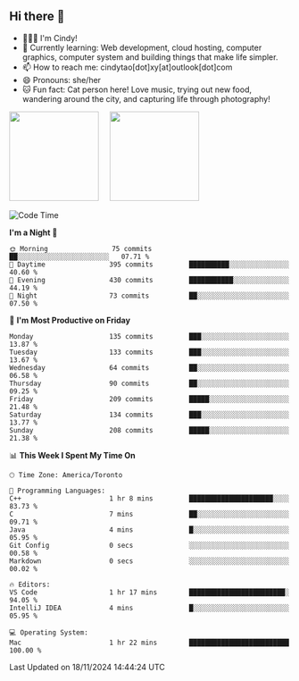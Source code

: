 ## Hi there 👋

<!--
**xinyue296/xinyue296** is a ✨ _special_ ✨ repository because its `README.md` (this file) appears on your GitHub profile.

Here are some ideas to get you started:

- 🔭 I’m currently working on ...
- 🌱 I’m currently learning ...
- 👯 I’m looking to collaborate on ...
- 🤔 I’m looking for help with ...
- 💬 Ask me about ...
- 📫 How to reach me: ...
- 😄 Pronouns: ...
- ⚡ Fun fact: ...
-->
- 👩🏻‍💻 I'm Cindy!
- 🌱 Currently learning: Web development, cloud hosting, computer graphics, computer system and building things that make life simpler.
- 📫 How to reach me: cindytao[dot]xy[at]outlook[dot]com
- 😄 Pronouns: she/her
- 🐱 Fun fact: Cat person here! Love music, trying out new food, wandering around the city, and capturing life through photography!

<!--Github Status: start-->
<div align="left">
  <img height="160em" src="https://github-readme-stats-topaz-two-25.vercel.app/api?username=xinyue296&theme=react&show_icons=true&count_private=true&include_orgs=true&hide=contribs,issues" />
    &nbsp;&nbsp;&nbsp;
  <img height="160em" src="https://github-readme-stats-cindy-taos-projects.vercel.app/api/top-langs/?username=xinyue296&theme=react&count_private=true&include_orgs=true&layout=compact" />
</div>
<!-- Github Status: end-->

<!--START_SECTION:waka-->
![Code Time](http://img.shields.io/badge/Code%20Time-174%20hrs%2042%20mins-blue)

**I'm a Night 🦉** 

```text
🌞 Morning                75 commits          ██░░░░░░░░░░░░░░░░░░░░░░░   07.71 % 
🌆 Daytime                395 commits         ██████████░░░░░░░░░░░░░░░   40.60 % 
🌃 Evening                430 commits         ███████████░░░░░░░░░░░░░░   44.19 % 
🌙 Night                  73 commits          ██░░░░░░░░░░░░░░░░░░░░░░░   07.50 % 
```
📅 **I'm Most Productive on Friday** 

```text
Monday                   135 commits         ███░░░░░░░░░░░░░░░░░░░░░░   13.87 % 
Tuesday                  133 commits         ███░░░░░░░░░░░░░░░░░░░░░░   13.67 % 
Wednesday                64 commits          ██░░░░░░░░░░░░░░░░░░░░░░░   06.58 % 
Thursday                 90 commits          ██░░░░░░░░░░░░░░░░░░░░░░░   09.25 % 
Friday                   209 commits         █████░░░░░░░░░░░░░░░░░░░░   21.48 % 
Saturday                 134 commits         ███░░░░░░░░░░░░░░░░░░░░░░   13.77 % 
Sunday                   208 commits         █████░░░░░░░░░░░░░░░░░░░░   21.38 % 
```


📊 **This Week I Spent My Time On** 

```text
🕑︎ Time Zone: America/Toronto

💬 Programming Languages: 
C++                      1 hr 8 mins         █████████████████████░░░░   83.73 % 
C                        7 mins              ██░░░░░░░░░░░░░░░░░░░░░░░   09.71 % 
Java                     4 mins              █░░░░░░░░░░░░░░░░░░░░░░░░   05.95 % 
Git Config               0 secs              ░░░░░░░░░░░░░░░░░░░░░░░░░   00.58 % 
Markdown                 0 secs              ░░░░░░░░░░░░░░░░░░░░░░░░░   00.02 % 

🔥 Editors: 
VS Code                  1 hr 17 mins        ████████████████████████░   94.05 % 
IntelliJ IDEA            4 mins              █░░░░░░░░░░░░░░░░░░░░░░░░   05.95 % 

💻 Operating System: 
Mac                      1 hr 22 mins        █████████████████████████   100.00 % 
```


 Last Updated on 18/11/2024 14:44:24 UTC
<!--END_SECTION:waka-->
